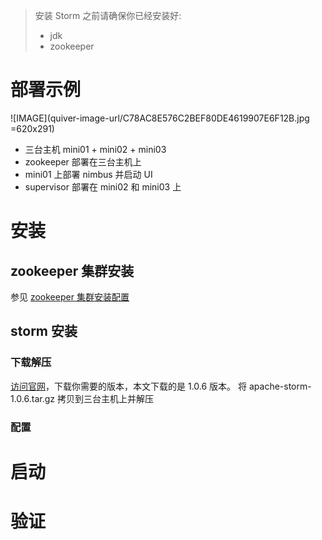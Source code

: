 > 安装 Storm 之前请确保你已经安装好:
> * jdk
> * zookeeper


# 部署示例
 ![IMAGE](quiver-image-url/C78AC8E576C2BEF80DE4619907E6F12B.jpg =620x291)

* 三台主机 mini01 + mini02 + mini03
* zookeeper 部署在三台主机上
* mini01 上部署 nimbus 并启动 UI
* supervisor 部署在 mini02 和 mini03 上

# 安装
## zookeeper 集群安装
参见 [zookeeper 集群安装配置][1]

## storm 安装
### 下载解压
[访问官网][2]，下载你需要的版本，本文下载的是 1.0.6 版本。
将 apache-storm-1.0.6.tar.gz 拷贝到三台主机上并解压

### 配置
# 启动
# 验证

[1]: https://www.kooola.com/article/zookeeper
[2]: http://storm.apache.org/downloads.html